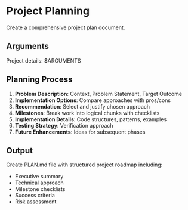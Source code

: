 # Project Planning

Create a comprehensive project plan document.

## Arguments
Project details: $ARGUMENTS

## Planning Process

1. **Problem Description**: Context, Problem Statement, Target Outcome
2. **Implementation Options**: Compare approaches with pros/cons
3. **Recommendation**: Select and justify chosen approach
4. **Milestones**: Break work into logical chunks with checklists
5. **Implementation Details**: Code structures, patterns, examples
6. **Testing Strategy**: Verification approach
7. **Future Enhancements**: Ideas for subsequent phases

## Output
Create PLAN.md file with structured project roadmap including:
- Executive summary
- Technical approach
- Milestone checklists
- Success criteria
- Risk assessment
